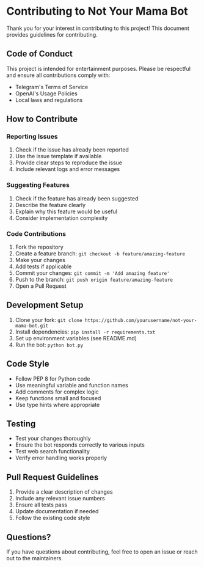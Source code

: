 # Contributing to Not Your Mama Bot

Thank you for your interest in contributing to this project! This document provides guidelines for contributing.

## Code of Conduct

This project is intended for entertainment purposes. Please be respectful and ensure all contributions comply with:
- Telegram's Terms of Service
- OpenAI's Usage Policies
- Local laws and regulations

## How to Contribute

### Reporting Issues

1. Check if the issue has already been reported
2. Use the issue template if available
3. Provide clear steps to reproduce the issue
4. Include relevant logs and error messages

### Suggesting Features

1. Check if the feature has already been suggested
2. Describe the feature clearly
3. Explain why this feature would be useful
4. Consider implementation complexity

### Code Contributions

1. Fork the repository
2. Create a feature branch: `git checkout -b feature/amazing-feature`
3. Make your changes
4. Add tests if applicable
5. Commit your changes: `git commit -m 'Add amazing feature'`
6. Push to the branch: `git push origin feature/amazing-feature`
7. Open a Pull Request

## Development Setup

1. Clone your fork: `git clone https://github.com/yourusername/not-your-mama-bot.git`
2. Install dependencies: `pip install -r requirements.txt`
3. Set up environment variables (see README.md)
4. Run the bot: `python bot.py`

## Code Style

- Follow PEP 8 for Python code
- Use meaningful variable and function names
- Add comments for complex logic
- Keep functions small and focused
- Use type hints where appropriate

## Testing

- Test your changes thoroughly
- Ensure the bot responds correctly to various inputs
- Test web search functionality
- Verify error handling works properly

## Pull Request Guidelines

1. Provide a clear description of changes
2. Include any relevant issue numbers
3. Ensure all tests pass
4. Update documentation if needed
5. Follow the existing code style

## Questions?

If you have questions about contributing, feel free to open an issue or reach out to the maintainers.
